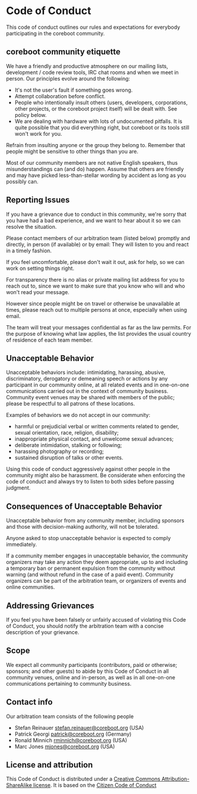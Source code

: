 # Code of Conduct

This code of conduct outlines our rules and expectations for everybody
participating in the coreboot community.

## coreboot community etiquette

We have a friendly and productive atmosphere on our mailing lists,
development / code review tools, IRC chat rooms and when we meet in
person.  Our principles evolve around the following:

* It's not the user's fault if something goes wrong.
* Attempt collaboration before conflict.
* People who intentionally insult others (users, developers, corporations,
  other projects, or the coreboot project itself) will be dealt with. See
  policy below.
* We are dealing with hardware with lots of undocumented pitfalls. It is quite
  possible that you did everything right, but coreboot or its tools still
  won't work for you.

Refrain from insulting anyone or the group they belong to. Remember that
people might be sensitive to other things than you are.

Most of our community members are not native English speakers, thus
misunderstandings can (and do) happen. Assume that others are friendly
and may have picked less-than-stellar wording by accident as long as
you possibly can.

## Reporting Issues

If you have a grievance due to conduct in this community, we're sorry
that you have had a bad experience, and we want to hear about it so
we can resolve the situation.

Please contact members of our arbitration team (listed below) promptly
and directly, in person (if available) or by email: They will listen
to you and react in a timely fashion.

If you feel uncomfortable, please don't wait it out, ask for help,
so we can work on setting things right.

For transparency there is no alias or private mailing list address for
you to reach out to, since we want to make sure that you know who will
and who won't read your message.

However since people might be on travel or otherwise be unavailable
at times, please reach out to multiple persons at once, especially
when using email.

The team will treat your messages confidential as far as the law permits.
For the purpose of knowing what law applies, the list provides the usual
country of residence of each team member.

## Unacceptable Behavior

Unacceptable behaviors include: intimidating, harassing, abusive,
discriminatory, derogatory or demeaning speech or actions by any
participant in our community online, at all related events and in
one-on-one communications carried out in the context of community
business. Community event venues may be shared with members of the public;
please be respectful to all patrons of these locations.

Examples of behaviors we do not accept in our community:

* harmful or prejudicial verbal or written comments related to gender,
  sexual orientation, race, religion, disability;
* inappropriate physical contact, and unwelcome sexual advances;
* deliberate intimidation, stalking or following;
* harassing photography or recording;
* sustained disruption of talks or other events.

Using this code of conduct aggressively against other people in the
community might also be harassment. Be considerate when enforcing the code
of conduct and always try to listen to both sides before passing judgment.

## Consequences of Unacceptable Behavior

Unacceptable behavior from any community member, including sponsors and
those with decision-making authority, will not be tolerated.

Anyone asked to stop unacceptable behavior is expected to comply
immediately.

If a community member engages in unacceptable behavior, the community
organizers may take any action they deem appropriate, up to and including
a temporary ban or permanent expulsion from the community without warning
(and without refund in the case of a paid event). Community organizers
can be part of the arbitration team, or organizers of events and online
communities.


## Addressing Grievances

If you feel you have been falsely or unfairly accused of violating this
Code of Conduct, you should notify the arbitration team with a concise
description of your grievance.

## Scope

We expect all community participants (contributors, paid or otherwise;
sponsors; and other guests) to abide by this Code of Conduct in all
community venues, online and in-person, as well as in all one-on-one
communications pertaining to community business.

## Contact info

Our arbitration team consists of the following people
* Stefan Reinauer <stefan.reinauer@coreboot.org> (USA)
* Patrick Georgi <patrick@coreboot.org> (Germany)
* Ronald Minnich <rminnich@coreboot.org> (USA)
* Marc Jones <mjones@coreboot.org> (USA)

## License and attribution

This Code of Conduct is distributed under
a [Creative Commons Attribution-ShareAlike
license](http://creativecommons.org/licenses/by-sa/3.0/).  It is based
on the [Citizen Code of Conduct](http://citizencodeofconduct.org/)
